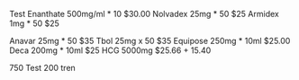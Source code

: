 Test Enanthate 500mg/ml * 10 $30.00 
Nolvadex 25mg * 50 $25
Armidex 1mg * 50 $25

Anavar 25mg * 50 $35
Tbol 25mg x 50 $35
Equipose 250mg * 10ml $25.00
Deca 200mg * 10ml $25
HCG 5000mg $25.66 + 15.40


750 Test
200 tren
